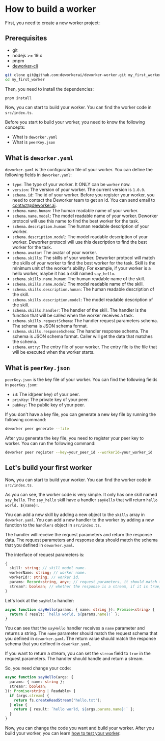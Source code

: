 # How to build a worker

First, you need to create a new worker project:


## Prerequisites

- git
- nodejs >= 19.x
- pnpm
- [deworker-cli](https://www.npmjs.com/package/@deworker/deworker-cli)

```bash
git clone git@github.com:deworkerai/deworker-worker.git my_first_worker
cd my_first_worker
```

Then, you need to install the dependencies:

```bash
pnpm install
```

Now, you can start to build your worker. You can find the worker code in `src/index.ts`.

Before you start to build your worker, you need to know the following concepts:

- What is `deworker.yaml`
- What is `peerKey.json`

## What is `deworker.yaml`

`deworker.yaml` is the configuration file of your worker. You can define the following fields in `deworker.yaml`:

- `type`: The type of your worker. It ONLY can be `worker` now.
- `version`: The version of your worker. The current version is `1.0.0`.
- `schema.id`: The id of your worker. Before you register your worker, you need to contact the Deworker team to get an id. You can send email to contact@deworker.ai.
- `schema.name.human`: The human readable name of your worker.
- `schema.name.model`: The model readable name of your worker. Deworker protocol will use this name to find the best worker for the task.
- `schema.description.human`: The human readable description of your worker.
- `schema.description.model`: The model readable description of your worker. Deworker protocol will use this description to find the best worker for the task.
- `schema.avatar`: The avatar of your worker.
- `schema.skills`: The skills of your worker. Deworker protocol will match the skills of your worker to find the best worker for the task. Skill is the minimum unit of the worker's ability. For example, if your worker is a hello worker, maybe it has a skill named `say_hello`.
- `schema.skills.name.human`: The human readable name of the skill.
- `schema.skills.name.model`: The model readable name of the skill.
- `schema.skills.description.human`: The human readable description of the skill.
- `schema.skills.description.model`: The model readable description of the skill.
- `schema.skills.handler`: The handler of the skill. The handler is the function that will be called when the worker receives a task.
- `schema.skills.requestSchema`: The handler request parameters schema. The schema is JSON schema format.
- `schema.skills.responseSchema`: The handler response schema. The schema is JSON schema format. Caller will get the data that matches the schema.
- `schema.entry`: The entry file of your worker. The entry file is the file that will be executed when the worker starts.

## What is `peerKey.json`

`peerKey.json` is the key file of your worker. You can find the following fields in `peerKey.json`:

- `id`: The id(peer key) of your peer.
- `privKey`: The private key of your peer.
- `pubKey`: The public key of your peer.

If you don't have a key file, you can generate a new key file by running the following command:

```bash
deworker peer generate --file
```

After you generate the key file, you need to register your peer key to worker. You can run the following command:

```bash
deworker peer register --key=your_peer_id --workerId=your_worker_id
```

## Let's build your first worker

Now, you can start to build your worker. You can find the worker code in `src/index.ts`.

As you can see, the worker code is very simple. It only has one skill named `say_hello`. The `say_hello` skill have a handler `sayHello` that will return `hello world, ${name}!`.

You can add a new skill by adding a new object to the `skills` array in `deworker.yaml`. You can add a new handler to the worker by adding a new function to the `handlers` object in `src/index.ts`.

The handler will receive the request parameters and return the response data. The request parameters and response data should match the schema that you defined in `deworker.yaml`.

The interface of request parameters is:

```typescript
{
  skill: string; // skill model name.
  workerName: string; // worker name.
  workerId?: string; // worker id.
  params: Record<string, any>; // request parameters, it should match the request schema.
  stream?: boolean; // whether the response is a stream, if it is true, the handler should return a stream, otherwise, the handler should return a json data.
}
```

Let's look at the `sayHello` handler:

```typescript
async function sayHello(params: { name: string }): Promise<string> {
  return { result: `hello world, ${params.name}!` };
}
```

You can see that the `sayHello` handler receives a `name` parameter and returns a string. The `name` parameter should match the request schema that you defined in `deworker.yaml`. The return value should match the response schema that you defined in `deworker.yaml`.

If you want to return a stream, you can set the `stream` field to `true` in the request parameters. The handler should handle and return a stream.

So, you need change your code:

```typescript
async function sayHello(args: {
  params: { name: string };
  stream?: boolean;
}): Promise<string | Readable> {
  if (args.stream) {
    return fs.createReadStream('hello.txt');
  } else {
    return { result: `hello world, ${args.params.name}!` };
  }
}
```

Now, you can change the code you want and build your worker. After you build your worker, you can learn [how to test your worker](./how-to-test.md).
